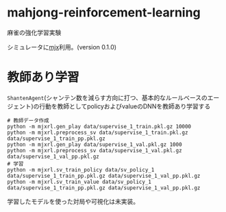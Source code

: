 # mahjong-reinforcement-learning
麻雀の強化学習実験

シミュレータに[mjx](https://github.com/mjx-project/mjx)利用。(version 0.1.0)

# 教師あり学習

`ShantenAgent`(シャンテン数を減らす方向に打つ、基本的なルールベースのエージェント)の行動を教師としてpolicyおよびvalueのDNNを教師あり学習する

```
# 教師データ作成
python -m mjxrl.gen_play data/supervise_1_train.pkl.gz 10000
python -m mjxrl.preprocess_sv data/supervise_1_train.pkl.gz data/supervise_1_train_pp.pkl.gz
python -m mjxrl.gen_play data/supervise_1_val.pkl.gz 1000
python -m mjxrl.preprocess_sv data/supervise_1_val.pkl.gz data/supervise_1_val_pp.pkl.gz
# 学習
python -m mjxrl.sv_train_policy data/sv_policy_1 data/supervise_1_train_pp.pkl.gz data/supervise_1_val_pp.pkl.gz
python -m mjxrl.sv_train_value data/sv_policy_1 data/supervise_1_train_pp.pkl.gz data/supervise_1_val_pp.pkl.gz
```

学習したモデルを使った対局や可視化は未実装。
